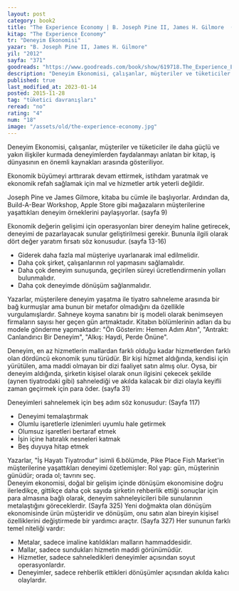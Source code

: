 ```yaml
---
layout: post
category: book2
title: "The Experience Economy | B. Joseph Pine II, James H. Gilmore  (Kitap)"
kitap: "The Experience Economy"
tr: "Deneyim Ekonomisi"
yazar: "B. Joseph Pine II, James H. Gilmore"
yil: "2012"
sayfa: "371"
goodreads: "https://www.goodreads.com/book/show/619718.The_Experience_Economy"
description: "Deneyim Ekonomisi, çalışanlar, müşteriler ve tüketiciler ile daha güçlü ve yakın ilişkiler kurmada deneyimlerden faydalanmayı anlatıyor."
published: true
last_modified_at: 2023-01-14
posted: 2015-11-28
tag: "tüketici davranışları"
reread: "no"
rating: "4"
num: "18"
image: "/assets/old/the-experience-economy.jpg"
---
```


Deneyim Ekonomisi, çalışanlar, müşteriler ve tüketiciler ile daha güçlü ve yakın ilişkiler kurmada deneyimlerden faydalanmayı anlatan bir kitap, iş dünyasının en önemli kaynakları arasında gösteriliyor.

Ekonomik büyümeyi arttırarak devam ettirmek, istihdam yaratmak ve ekonomik refah sağlamak için mal ve hizmetler artık yeterli değildir.

Joseph Pine ve James Gilmore, kitaba bu cümle ile başlıyorlar. Ardından da, Build-A-Bear Workshop, Apple Store gibi mağazaların müşterilerine yaşattıkları deneyim örneklerini paylaşıyorlar. (sayfa 9)

Ekonomik değerin gelişimi için operasyonları birer deneyim haline getirecek, deneyimi de pazarlayacak sunular geliştirilmesi gerekir. Bununla ilgili olarak dört değer yaratım fırsatı söz konusudur. (sayfa 13-16)

- Giderek daha fazla mal müşteriye uyarlanarak imal edilmelidir.
- Daha çok şirket, çalışanlarının rol yapmasını sağlamalıdır.
- Daha çok deneyim sunuşunda, geçirilen süreyi ücretlendirmenin yolları bulunmalıdır.
- Daha çok deneyimde dönüşüm sağlanmalıdır.

Yazarlar, müşterilere deneyim yaşatma ile tiyatro sahneleme arasında bir bağ kurmuşlar ama bunun bir metafor olmadığını da özellikle vurgulamışlardır. Sahneye koyma sanatını bir iş modeli olarak benimseyen firmaların sayısı her geçen gün artmaktadır. Kitabın bölümlerinin adları da bu modele gönderme yapmaktadır: "Ön Gösterim: Hemen Adım Atın", "Antrakt: Canlandırıcı Bir Deneyim", "Alkış: Haydi, Perde Önüne".

Deneyim, en az hizmetlerin mallardan farklı olduğu kadar hizmetlerden farklı olan dördüncü ekonomik şunu türüdür. Bir kişi hizmet aldığında, kendisi için yürütülen, ama maddi olmayan bir dizi faaliyet satın almış olur. Oysa, bir deneyim aldığında, şirketin kişisel olarak onun ilgisini çekecek şekilde (aynen tiyatrodaki gibi) sahnelediği ve akılda kalacak bir dizi olayla keyifli zaman geçirmek için para öder. (sayfa 31)

Deneyimleri sahnelemek için beş adım söz konusudur: (Sayfa 117)

- Deneyimi temalaştırmak
- Olumlu işaretlerle izlenimleri uyumlu hale getirmek
- Olumsuz işaretleri bertaraf etmek
- İşin içine hatıralık nesneleri katmak
- Beş duyuya hitap etmek

Yazarlar, "İş Hayatı Tiyatrodur" isimli 6.bölümde, Pike Place Fish Market'in müşterilerine yaşattıkları deneyimi özetlemişler: Rol yap: gün, müşterinin günüdür; orada ol; tavrını seç.  
Deneyim ekonomisi, doğal bir gelişim içinde dönüşüm ekonomisine doğru ilerledikçe, gittikçe daha çok sayıda şirketin rehberlik ettiği sonuçlar için para almasına bağlı olarak, deneyim sahneleyicileri bile sunularının metalaştığını göreceklerdir. (Sayfa 325) Yeni doğmakta olan dönüşüm ekonomisinde ürün müşteridir ve dönüşüm, onu satın alan bireyin kişisel özelliklerini değiştirmede bir yardımcı araçtır. (Sayfa 327) Her sununun farklı temel niteliği vardır:

- Metalar, sadece imaline katıldıkları malların hammaddesidir.
- Mallar, sadece sundukları hizmetin maddi görünümüdür.
- Hizmetler, sadece sahneledikleri deneyimler açısından soyut operasyonlardır.
- Deneyimler, sadece rehberlik ettikleri dönüşümler açısından akılda kalıcı olaylardır.
